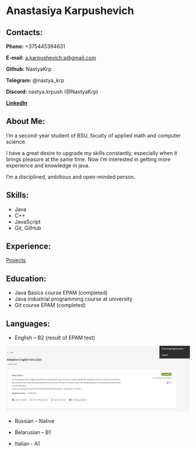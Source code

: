 # Anastasiya Karpushevich
## Contacts:

**Phone:** +375445394631

**E-mail:** a.karpushevich.a@gmail.com

**Github:** NastyaKrp

**Telegram:** @nastya_krp

**Discord:** nastya.krpush (@NastyaKrp)

**[LinkedIn](https://www.linkedin.com/in/anastasia-karpushevich-5740b7244/)**

## About Me:

I’m a second-year student of BSU, faculty of applied math and computer science.

I have a great desire to upgrade my skills constantly, especially when it brings pleasure at the same time. 
Now I’m interested in getting more experience and knowledge in java. 

I’m a disciplined, ambitious and open-minded person.

## Skills:

* Java
* C++
* JavaScript
* Git, GitHub

## Experience:
[Projects](https://github.com/NastyaKrp/bsu-famcs/tree/main/2%20course/java) 

## Education:
* Java Basics course EPAM (completed)
* Java industrial programming course at university
* Git course EPAM (completed)


## Languages:

* English – B2 (result of EPAM test)

![english level](b2.png)

* Russian – Native

* Belarusian – B1

* Italian - A1




